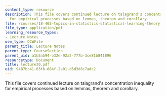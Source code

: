 ```yaml
---
content_type: resource
description: This file covers continued lecture on talagrand's concentration inequality
  for empirical processes based on lemmas, theorem and corollary.
file: /courses/18-465-topics-in-statistics-statistical-learning-theory-spring-2007/9487bc4163fb684f2a01d5d3d8c7adc2_lecture30.pdf
file_type: application/pdf
learning_resource_types:
- Lecture Notes
ocw_type: OCWFile
parent_title: Lecture Notes
parent_type: CourseSection
parent_uid: a1b5ab94-b32e-92a2-777b-3ce81b841896
resourcetype: Document
title: lecture30.pdf
uid: 9487bc41-63fb-684f-2a01-d5d3d8c7adc2
---
```

This file covers continued lecture on talagrand's concentration inequality for empirical processes based on lemmas, theorem and corollary.

